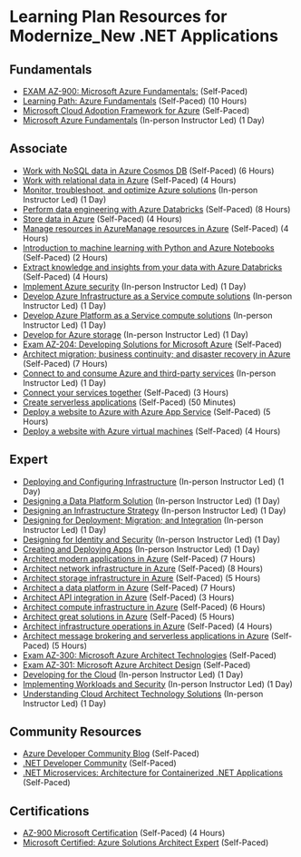# Learning Plan Resources for Modernize_New .NET Applications

## Fundamentals

* [EXAM AZ-900: Microsoft Azure Fundamentals:](https://docs.microsoft.com/en-us/learn/certifications/exams/az-900?wt.mc_id=learningredirect_certs-web-wwl) (Self-Paced)
* [Learning Path: Azure Fundamentals](https://docs.microsoft.com/en-us/learn/paths/azure-fundamentals/) (Self-Paced) (10 Hours)
* [Microsoft Cloud Adoption Framework for Azure](https://docs.microsoft.com/en-us/learn/modules/microsoft-cloud-adoption-framework-for-azure/) (Self-Paced)
* [Microsoft Azure Fundamentals](https://www.microsoft.com/learning/course.aspx?cid=AZ-900T01) (In-person Instructor Led) (1 Day)

## Associate

* [Work with NoSQL data in Azure Cosmos DB](https://docs.microsoft.com/en-us/learn/paths/work-with-nosql-data-in-azure-cosmos-db/) (Self-Paced) (6 Hours)
* [Work with relational data in Azure](https://docs.microsoft.com/en-us/learn/paths/work-with-relational-data-in-azure/) (Self-Paced) (4 Hours)
* [Monitor, troubleshoot, and optimize Azure solutions](https://docs.microsoft.com/en-us/learn/certifications/courses/az-203t05) (In-person Instructor Led) (1 Day)
* [Perform data engineering with Azure Databricks](https://docs.microsoft.com/en-us/learn/paths/data-engineering-with-databricks/) (Self-Paced) (8 Hours)
* [Store data in Azure](https://docs.microsoft.com/en-us/learn/paths/store-data-in-azure/) (Self-Paced) (4 Hours)
* [Manage resources in AzureManage resources in Azure](https://docs.microsoft.com/en-us/learn/paths/manage-resources-in-azure/) (Self-Paced) (4 Hours)
* [Introduction to machine learning with Python and Azure Notebooks](https://docs.microsoft.com/en-us/learn/paths/intro-to-ml-with-python/) (Self-Paced) (2 Hours)
* [Extract knowledge and insights from your data with Azure Databricks](https://docs.microsoft.com/en-us/learn/paths/data-science/) (Self-Paced) (4 Hours)
* [Implement Azure security](https://docs.microsoft.com/en-us/learn/certifications/courses/az-203t04) (In-person Instructor Led) (1 Day)
* [Develop Azure Infrastructure as a Service compute solutions](https://docs.microsoft.com/en-us/learn/certifications/courses/az-203t01) (In-person Instructor Led) (1 Day)
* [Develop Azure Platform as a Service compute solutions](https://docs.microsoft.com/en-us/learn/certifications/courses/az-203t02) (In-person Instructor Led) (1 Day)
* [Develop for Azure storage](https://docs.microsoft.com/en-us/learn/certifications/courses/az-203t03) (In-person Instructor Led) (1 Day)
* [Exam AZ-204: Developing Solutions for Microsoft Azure](https://docs.microsoft.com/en-us/learn/certifications/exams/az-204?wt.mc_id=learningredirect_certs-web-wwl) (Self-Paced)
* [Architect migration; business continuity; and disaster recovery in Azure](https://docs.microsoft.com/en-us/learn/paths/architect-migration-bcdr/) (Self-Paced) (7 Hours)
* [Connect to and consume Azure and third-party services](https://docs.microsoft.com/en-us/learn/certifications/courses/az-203t06) (In-person Instructor Led) (1 Day)
* [Connect your services together](https://docs.microsoft.com/en-us/learn/paths/connect-your-services-together/) (Self-Paced) (3 Hours)
* [Create serverless applications](https://docs.microsoft.com/en-us/learn/paths/create-serverless-applications/) (Self-Paced) (50 Minutes)
* [Deploy a website to Azure with Azure App Service](https://docs.microsoft.com/en-us/learn/paths/deploy-a-website-with-azure-app-service/) (Self-Paced) (5 Hours)
* [Deploy a website with Azure virtual machines](https://docs.microsoft.com/en-us/learn/paths/deploy-a-website-with-azure-virtual-machines/) (Self-Paced) (4 Hours)

## Expert

* [Deploying and Configuring Infrastructure](https://www.microsoft.com/learning/course.aspx?cid=AZ-300T01) (In-person Instructor Led) (1 Day)
* [Designing a Data Platform Solution](https://www.microsoft.com/learning/course.aspx?cid=AZ-301T02) (In-person Instructor Led) (1 Day)
* [Designing an Infrastructure Strategy](https://www.microsoft.com/learning/course.aspx?cid=AZ-301T04) (In-person Instructor Led) (1 Day)
* [Designing for Deployment; Migration; and Integration](https://www.microsoft.com/learning/course.aspx?cid=AZ-301T03) (In-person Instructor Led) (1 Day)
* [Designing for Identity and Security](https://www.microsoft.com/learning/course.aspx?cid=AZ-301T01) (In-person Instructor Led) (1 Day)
* [Creating and Deploying Apps](https://www.microsoft.com/learning/course.aspx?cid=AZ-300T04) (In-person Instructor Led) (1 Day)
* [Architect modern applications in Azure](https://docs.microsoft.com/en-us/learn/paths/architect-modern-apps/) (Self-Paced) (7 Hours)
* [Architect network infrastructure in Azure](https://docs.microsoft.com/en-us/learn/paths/architect-network-infrastructure/) (Self-Paced) (8 Hours)
* [Architect storage infrastructure in Azure](https://docs.microsoft.com/en-us/learn/paths/architect-storage-infrastructure/) (Self-Paced) (5 Hours)
* [Architect a data platform in Azure](https://docs.microsoft.com/en-us/learn/paths/architect-data-platform/) (Self-Paced) (7 Hours)
* [Architect API integration in Azure](https://docs.microsoft.com/en-us/learn/paths/architect-api-integration/) (Self-Paced) (3 Hours)
* [Architect compute infrastructure in Azure](https://docs.microsoft.com/en-us/learn/paths/architect-compute-infrastructure/) (Self-Paced) (6 Hours)
* [Architect great solutions in Azure](https://docs.microsoft.com/en-us/learn/paths/architect-great-solutions-in-azure/) (Self-Paced) (5 Hours)
* [Architect infrastructure operations in Azure](https://docs.microsoft.com/en-us/learn/paths/architect-infrastructure-operations/) (Self-Paced) (4 Hours)
* [Architect message brokering and serverless applications in Azure](https://docs.microsoft.com/en-us/learn/paths/architect-messaging-serverless/) (Self-Paced) (5 Hours)
* [Exam AZ-300: Microsoft Azure Architect Technologies](https://docs.microsoft.com/en-us/learn/certifications/exams/az-300?wt.mc_id=learningredirect_certs-web-wwl) (Self-Paced)
* [Exam AZ-301: Microsoft Azure Architect Design](https://docs.microsoft.com/en-us/learn/certifications/exams/az-301?wt.mc_id=learningredirect_certs-web-wwl) (Self-Paced)
* [Developing for the Cloud](https://www.microsoft.com/learning/course.aspx?cid=AZ-300T06) (In-person Instructor Led) (1 Day)
* [Implementing Workloads and Security](https://www.microsoft.com/learning/course.aspx?cid=AZ-300T02) (In-person Instructor Led) (1 Day)
* [Understanding Cloud Architect Technology Solutions](https://www.microsoft.com/learning/course.aspx?cid=AZ-300T03) (In-person Instructor Led) (1 Day)

## Community Resources

* [Azure Developer Community Blog](https://techcommunity.microsoft.com/t5/Azure-Developer-Community-Blog/bg-p/AzureDevCommunityBlog) (Self-Paced)
* [.NET Developer Community](https://dotnet.microsoft.com/platform/community) (Self-Paced)
* [.NET Microservices: Architecture for Containerized .NET Applications](https://docs.microsoft.com/en-us/dotnet/architecture/microservices/) (Self-Paced)

## Certifications

* [AZ-900 Microsoft Certification](https://docs.microsoft.com/en-us/learn/certifications/exams/az-900) (Self-Paced) (4 Hours)
* [Microsoft Certified: Azure Solutions Architect Expert](https://docs.microsoft.com/en-us/learn/certifications/azure-solutions-architect) (Self-Paced)
